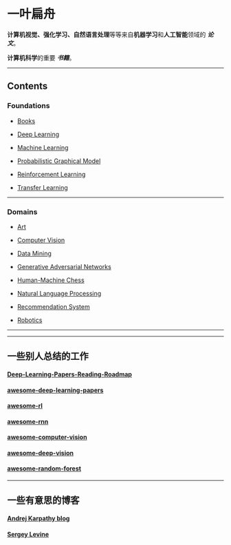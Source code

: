 # 一叶扁舟

**计算机视觉、强化学习、自然语言处理**等等来自**机器学习**和**人工智能**领域的 ***论文***。

**计算机科学**的重要 ***书籍***。

--- ---

##  Contents

### Foundations
- [Books](https://github.com/Liouliooo/A-Little-Boat/blob/master/Foundations/Books.md)

- [Deep Learning](https://github.com/Liouliooo/A-Little-Boat/blob/master/Foundations/Deep%20Learning.md)

- [Machine Learning](https://github.com/Liouliooo/A-Little-Boat/blob/master/Foundations/Machine%20Learning.md)

- [Probabilistic Graphical Model](https://github.com/Liouliooo/A-Little-Boat/blob/master/Foundations/Probabilistic%20Graphical%20Model.md)

- [Reinforcement Learning](https://github.com/Liouliooo/A-Little-Boat/blob/master/Foundations/Reinforcement%20Learning.md)

- [Transfer Learning](https://github.com/Liouliooo/A-Little-Boat/blob/master/Foundations/Transfer%20Learning.md)

--- ---

### Domains

- [Art](https://github.com/Liouliooo/A-Little-Boat/blob/master/Domains/Art.md)

- [Computer Vision](https://github.com/Liouliooo/A-Little-Boat/blob/master/Domains/Computer%20Vision.md)

- [Data Mining](https://github.com/Liouliooo/A-Little-Boat/blob/master/Domains/Data%20Mining.md)

- [Generative Adversarial Networks](https://github.com/Liouliooo/A-Little-Boat/blob/master/Domains/Generative%20Adversarial%20Networks.md)

- [Human-Machine Chess](https://github.com/Liouliooo/A-Little-Boat/blob/master/Domains/Human-Machine%20Chess.md)

- [Natural Language Processing](https://github.com/Liouliooo/A-Little-Boat/blob/master/Domains/Natural%20Language%20Processing.md)

- [Recommendation System](https://github.com/Liouliooo/A-Little-Boat/blob/master/Domains/Recommendation%20System.md)

- [Robotics](https://github.com/Liouliooo/A-Little-Boat/blob/master/Domains/Robotics.md)

--- ---
--- ---

## 一些别人总结的工作

#### [Deep-Learning-Papers-Reading-Roadmap](https://github.com/songrotek/Deep-Learning-Papers-Reading-Roadmap)
#### [awesome-deep-learning-papers](https://github.com/terryum/awesome-deep-learning-papers)
#### [awesome-rl](https://github.com/aikorea/awesome-rl)
#### [awesome-rnn](https://github.com/kjw0612/awesome-rnn)
#### [awesome-computer-vision](https://github.com/jbhuang0604/awesome-computer-vision)
#### [awesome-deep-vision](https://github.com/kjw0612/awesome-deep-vision)
#### [awesome-random-forest](https://github.com/kjw0612/awesome-random-forest)

--- ---

## 一些有意思的博客
#### [Andrej Karpathy blog](http://karpathy.github.io/)
#### [Sergey Levine](http://people.eecs.berkeley.edu/~svlevine/)

